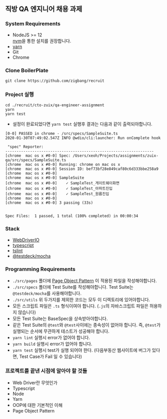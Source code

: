 ## 직방 QA 엔지니어 채용 과제

### System Requirements
- NodeJS >= 12 <br>[nvm](https://github.com/nvm-sh/nvm/blob/master/README.md)을 통한 설치를 권장합니다.
- [yarn](https://legacy.yarnpkg.com/en/docs/getting-started)
- Git
- Chrome

### Clone BoilerPlate
```
git clone https://github.com/zigbang/recruit
```

### Project 실행
```
cd ./recruit/cto-zuix/qa-engineer-assignment
yarn
yarn test
```

- 설정이 완료되었다면 `yarn test` 실행후 결과는 다음과 같이 출력되야합니다.
```
[0-0] PASSED in chrome - /src/specs/SampleSuite.ts
2020-01-30T07:49:02.547Z INFO @wdio/cli:launcher: Run onComplete hook

 "spec" Reporter:
------------------------------------------------------------------
[chrome  mac os x #0-0] Spec: /Users/xeoh/Projects/assignments/zuix-qa/src/specs/SampleSuite.ts
[chrome  mac os x #0-0] Running: chrome on mac os x
[chrome  mac os x #0-0] Session ID: bef73bf28e849caf80c6d333bbe258a9
[chrome  mac os x #0-0]
[chrome  mac os x #0-0] SampleSuite
[chrome  mac os x #0-0]    ✓ SampleTest_게이트웨이화면
[chrome  mac os x #0-0]    ✓ SampleTest_아파트진입
[chrome  mac os x #0-0]    ✓ SampleTest_원름진입
[chrome  mac os x #0-0]
[chrome  mac os x #0-0] 3 passing (33s)


Spec Files:	 1 passed, 1 total (100% completed) in 00:00:34 
```

### Stack
- [WebDriverIO](https://webdriver.io/)
- [typescript](https://www.typescriptlang.org/)
- [tslint](https://palantir.github.io/tslint/)
- [@testdeck/mocha](https://testdeck.org/)


### Programming Requirements
- `./src/pages` 폴더에 [Page Object Pattern](https://webdriver.io/docs/pageobjects.html) 이 적용된 파일을 작성해야합니다.
- `./src/specs` 폴더에 Test Suite를 작성해야합니다. Test Suite는 `@testdeck/mocha`를 사용해야합니다.
- `./src/utils` 위 두가지를 제외한 코드는 모두 이 디렉토리에 있어야합니다.
- 모든 스크립트 파일은 `.ts` 형식이여야 합니다. (`.js`의 자바스크립트 파일은 허용하지 않습니다)
- 모든 Test Suite는 BaseSpec을 상속받아야합니다.
- 같은 Test Suite의 `@test`와 `@test`사이에는 종속성이 없어야 합니다. 즉, `@test`가 실행되는 순서에 무관하게 테스트가 성공해야 합니다.
- `yarn lint` 실행시 error가 없어야 합니다.
- `yarn build` 실행시 error가 없어야 합니다.
- `yarn test` 실행시 test가 실행 되어야 한다. (다음부동산 웹사이트에 버그가 있다면, Test Case가 Fail 일 수 있습니다)

### 프로젝트를 끝낸 시점에 알아야 할 것들
- Web Driver란 무엇인가
- Typescript
- Node
- Yarn
- OOP에 대한 기본적인 이해
- Page Object Pattern
